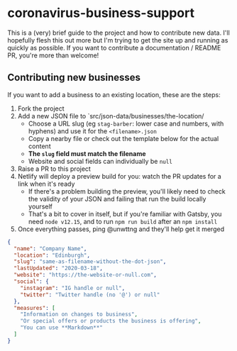# coronavirus-business-support

This is a (very) brief guide to the project and how to contribute new data. I'll hopefully flesh this out more but I'm trying to get the site up and running as quickly as possible. If you want to contribute a documentation / README PR, you're more than welcome!

## Contributing new businesses

If you want to add a business to an existing location, these are the steps:

1. Fork the project
2. Add a new JSON file to `src/json-data/businesses/the-location/
   - Choose a URL slug (eg `stag-barber`: lower case and numbers, with hyphens) and use it for the `<filename>.json`
   - Copy a nearby file or check out the template below for the actual content
   - **The `slug` field must match the filename**
   - Website and social fields can individually be `null`
3. Raise a PR to this project
4. Netlify will deploy a preview build for you: watch the PR updates for a link when it's ready
   - If there's a problem building the preview, you'll likely need to check the validity of your JSON and failing that run the build locally yourself
   - That's a bit to cover in itself, but if you're familiar with Gatsby, you need `node v12.15`, and to run `npm run build` after an `npm install`
5. Once everything passes, ping @unwttng and they'll help get it merged

```json
{
  "name": "Company Name",
  "location": "Edinburgh",
  "slug": "same-as-filename-without-the-dot-json",
  "lastUpdated": "2020-03-18",
  "website": "https://the-website-or-null.com",
  "social": {
    "instagram": "IG handle or null",
    "twitter": "Twitter handle (no '@') or null"
  },
  "measures": [
    "Information on changes to business",
    "Or special offers or products the business is offering",
    "You can use **Markdown**"
  ]
}
```
